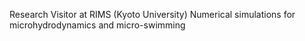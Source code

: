 Research Visitor at RIMS (Kyoto University)
Numerical simulations for microhydrodynamics and micro-swimming
